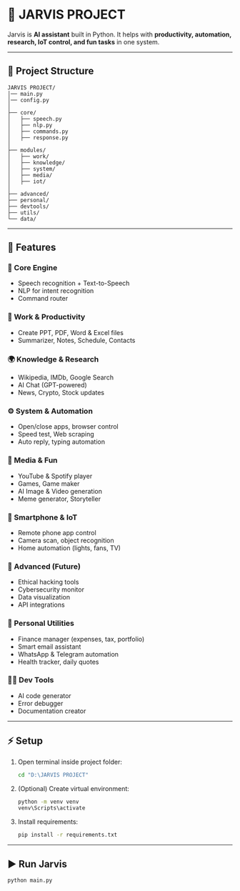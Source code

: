 # 🤖 JARVIS PROJECT

Jarvis is **AI assistant** built in Python.
It helps with **productivity, automation, research, IoT control, and fun tasks** in one system.

---

## 📂 Project Structure

```
JARVIS PROJECT/
│── main.py                  
│── config.py                
│
├── core/                    
│   ├── speech.py            
│   ├── nlp.py               
│   ├── commands.py          
│   ├── response.py          
│
├── modules/                 
│   ├── work/                
│   ├── knowledge/           
│   ├── system/              
│   ├── media/               
│   ├── iot/                 
│
├── advanced/                
├── personal/                
├── devtools/                
├── utils/                   
└── data/                    
```

---

## 🚀 Features

### 🧠 Core Engine

* Speech recognition + Text-to-Speech
* NLP for intent recognition
* Command router

### 📝 Work & Productivity

* Create PPT, PDF, Word & Excel files
* Summarizer, Notes, Schedule, Contacts

### 🌍 Knowledge & Research

* Wikipedia, IMDb, Google Search
* AI Chat (GPT-powered)
* News, Crypto, Stock updates

### ⚙️ System & Automation

* Open/close apps, browser control
* Speed test, Web scraping
* Auto reply, typing automation

### 🎵 Media & Fun

* YouTube & Spotify player
* Games, Game maker
* AI Image & Video generation
* Meme generator, Storyteller

### 📱 Smartphone & IoT

* Remote phone app control
* Camera scan, object recognition
* Home automation (lights, fans, TV)

### 🔐 Advanced (Future)

* Ethical hacking tools
* Cybersecurity monitor
* Data visualization
* API integrations

### 👤 Personal Utilities

* Finance manager (expenses, tax, portfolio)
* Smart email assistant
* WhatsApp & Telegram automation
* Health tracker, daily quotes

### 👨‍💻 Dev Tools

* AI code generator
* Error debugger
* Documentation creator

---

## ⚡ Setup

1. Open terminal inside project folder:

   ```bash
   cd "D:\JARVIS PROJECT"
   ```

2. (Optional) Create virtual environment:

   ```bash
   python -m venv venv
   venv\Scripts\activate
   ```

3. Install requirements:

   ```bash
   pip install -r requirements.txt
   ```

---

## ▶️ Run Jarvis

```bash
python main.py
```
